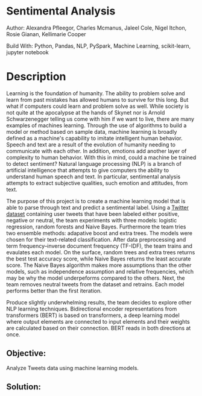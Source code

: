 # Sentimental Analysis

Author:  Alexandra Pfleegor, Charles Mcmanus, Jaleel Cole, Nigel Itchon, Rosie Gianan, Kellimarie Cooper 

Build With: Python, Pandas,  NLP, PySpark, Machine Learning, scikit-learn, jupyter notebook

# Description

Learning is the foundation of humanity. The ability to problem solve and learn from past mistakes has allowed humans to survive for this long. But what if computers could learn and problem solve as well. While society is not quite at the apocalypse at the hands of Skynet nor is Arnold Schwarzenegger telling us come with him if we want to live, there are many examples of machines learning. Through the use of algorithms to build a model or method based on sample data, machine learning is broadly defined as a machine's capability to imitate intelligent human behavior. Speech and text are a result of the evolution of humanity needing to communicate with each other. In addition, emotions add another layer of complexity to human behavior. With this in mind, could a machine be trained to detect sentiment? Natural language processing (NLP) is a branch of artificial intelligence that attempts to give computers the ability to understand human speech and text. In particular, sentimental analysis attempts to extract subjective qualities, such emotion and attitudes, from text. 

The purpose of this project is to create a machine learning model that is able to parse through text and predict a sentimental label. Using a [Twitter dataset](https://www.kaggle.com/datasets/yasserh/twitter-tweets-sentiment-dataset) containing user tweets that have been labeled either positive, negative or neutral, the team experiments with three models: logistic regression, random forests and Naive Bayes. Furthermore the team tries two ensemble methods: adapative boost and extra trees. The models were chosen for their text-related classification. After data preprocessing and term frequency–inverse document frequency (TF-IDF), the team trains and evaulates each model. On the surface, random trees and extra trees returns the best test accuracy score, while Naive Bayes returns the least accurate score. The Naive Bayes algorithm makes more assumptions than the other models, such as independence assumption and relative frequencies, which may be why the model underpeforms compared to the others. Next, the team removes neutral tweets from the dataset and retrains. Each model performs better than the first iteration.

Produce slightly underwhelming results, the team decides to explore other NLP learning techniques. Bidirectional encoder representations from transformers (BERT) is based on transformers, a deep learning model where output elements are connected to input elements and their weights are calculated based on their connection. BERT reads in both directions at once.


## Objective:

Analyze Tweets data using machine learning models. 


## Solution:





